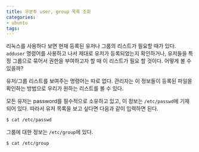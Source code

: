 ```yaml
---
title: 우분투 user, group 목록 조회
categories:
- ubuntu
tags:
---
```

리눅스를 사용하다 보면 현재 등록된 유저나 그룹의 리스트가 필요할 때가 있다. `adduser` 명령어를 사용하고 나서 제대로 유저가 등록되었는지 확인하거나, 유저들을 특정 그룹으로 묶어서 권한을 부여하고자 할 때 이 리스트가 필요 할 것이다. 어떻게 볼 수 있을까?

<!-- more -->

유저/그룹 리스트를 보여주는 명령어는 따로 없다. 관리자는 이 정보들이 등록된 파일을 확인하는 방법으로 우리가 원하는 리스트를 볼 수 있다.

모든 유저는 password를 필수적으로 소유하고 있고, 이 정보는 `/etc/passwd`에 기재되어 있다. 따라서 유저 목록을 보고 싶다면 다음과 같이 입력하면 된다.

```sh
$ cat /etc/passwd
```

그룹에 대한 정보는 `/etc/group`에 있다.

```sh
$ cat /etc/group
```
